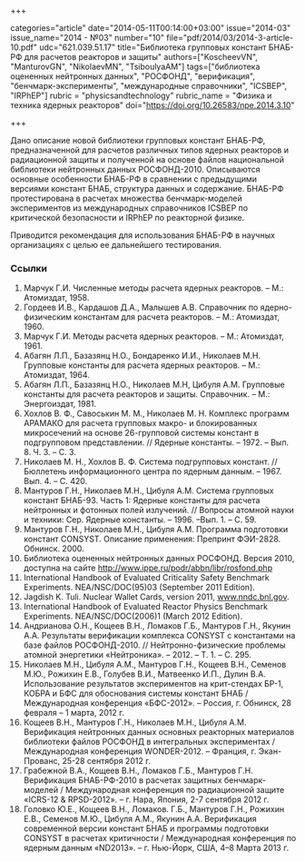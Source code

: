 +++

categories="article"
date="2014-05-11T00:14:00+03:00"
issue="2014-03"
issue_name="2014 - №03"
number="10"
file="pdf/2014/03/2014-3-article-10.pdf"
udc="621.039.51.17"
title="Библиотека групповых констант БНАБ-РФ для расчетов реакторов и защиты"
authors=["KoscheevVN", "ManturovGN", "NikolaevMN", "TsiboulyaAM"]
tags=["библиотека оцененных нейтронных данных", "РОСФОНД", "верификация", "бенчмарк-эксперименты", "международные справочники", "ICSBEP", "IRPhEP"]
rubric = "physicsandtechnology"
rubric_name = "Физика и техника ядерных реакторов"
doi="https://doi.org/10.26583/npe.2014.3.10"

+++

Дано описание новой библиотеки групповых констант БНАБ-РФ, предназначенной для расчетов различных типов ядерных реакторов и радиационной защиты и полученной на основе файлов национальной библиотеки нейтронных данных РОСФОНД-2010. Описываются основные особенности БНАБ-РФ в сравнении с предыдущими версиями констант БНАБ, структура данных и содержание. БНАБ-РФ протестирована в расчетах множества бенчмарк-моделей экспериментов из международных справочников ICSBEP по критической безопасности и IRPhEP по реакторной физике.

Приводится рекомендация для использования БНАБ-РФ в научных организациях с целью ее дальнейшего тестирования.

### Ссылки

1. Марчук Г.И. Численные методы расчета ядерных реакторов. – М.: Атомиздат, 1958.
2. Гордеев И.В., Кардашов Д.А., Малышев А.В. Справочник по ядерно-физическим константам для расчета реакторов. – М.: Атомиздат, 1960.
3. Марчук Г.И. Методы расчета ядерных реакторов. – М.: Атомиздат, 1961.
4. Абагян Л.П., Базазянц Н.О., Бондаренко И.И., Николаев М.Н. Групповые константы для расчета ядерных реакторов. – М.: Атомиздат, 1964.
5. Абагян Л.П., Базазянц Н.О., Николаев М.Н, Цибуля А.М. Групповые константы для расчета реакторов и защиты. Справочник. – М.: Энергоиздат, 1981.
6. Хохлов В. Ф., Савоськин М. М., Николаев М. Н. Комплекс программ АРАМАКО для расчета групповых макро- и блокированных микросечений на основе 26-групповой системы констант в подгрупповом представлении. // Ядерные константы. – 1972. – Вып. 8. Ч. 3. – С. 3.
7. Николаев М. Н., Хохлов В. Ф. Система подгрупповых констант. // Бюллетень информационного центра по ядерным данным. – 1967. Вып. 4. – С. 420.
8. Мантуров Г.Н., Николаев М.Н., Цибуля А.М. Система групповых констант БНАБ-93. Часть 1: Ядерные константы для расчета нейтронных и фотонных полей излучений. // Вопросы атомной науки и техники: Сер. Ядерные константы. – 1996. –Вып. 1. – С. 59.
9. Мантуров Г.Н., Николаев М.Н., Цибуля А.М. Программа подготовки констант CONSYST. Описание применения: Препринт ФЭИ-2828. Обнинск. 2000.
10. Библиотека оцененных нейтронных данных РОСФОНД. Версия 2010, доступна на сайте http://www.ippe.ru/podr/abbn/libr/rosfond.php
11. International Handbook of Evaluated Criticality Safety Benchmark Experiments. NEA/NSC/DOC(95)03 (September 2011 Edition).
12. Jagdish K. Tuli. Nuclear Wallet Cards, version 2011, www.nndc.bnl.gov.
13. International Handbook of Evaluated Reactor Physics Benchmark Experiments. NEA/NSC/DOC(2006)1 (March 2012 Edition).
14. Андрианова О.Н., Кощеев В.Н., Ломаков Г.Б., Мантуров Г.Н., Якунин А.А. Результаты верификации комплекса CONSYST с константами на базе файлов РОСФОНД-2010. // Нейтронно-физические проблемы атомной энергетики «Нейтроника». – 2012. – Т. 1. – С. 295.
15. Николаев М.Н., Цибуля А.М., Мантуров Г.Н., Кощеев В.Н., Семенов М.Ю., Рожихин Е.В., Голубев В.И., Матвеенко И.П., Дулин В.А. Использование результатов экспериментов на крит-стендах БР-1, КОБРА и БФС для обоснования системы констант БНАБ / Международная конференция «БФС-2012». – Россия, г. Обнинск, 28 февраля – 1 марта, 2012 г.
16. Кощеев В.Н., Мантуров Г.Н., Николаев М.Н., Цибуля А.М. Верификация нейтронных данных основных реакторных материалов библиотеки файлов РОСФОНД в интегральных экспериментах / Международная конференция WONDER-2012. – Франция, г. Экан-Прованс, 25-28 сентября 2012 г.
17. Грабежной В.А., Кощеев В.Н., Ломаков Г.Б., Мантуров Г.Н. Верификация БНАБ-РФ-2010 в расчетах защитных бенчмарк-моделей / Международная конференция по радиационной защите «ICRS-12 & RPSD-2012». – г. Нара, Япония, 2-7 сентября 2012 г.
18. Головко Ю.Е., Кощеев В.Н., Ломаков. Г.Б., Мантуров Г.Н., Рожихин Е.В., Семенов М.Ю., Цибуля А.М., Якунин А.А. Верификация современной версии констант БНАБ и программы подготовки CONSYST в расчетах критичности / Международная конференция по ядерным данным «ND2013». – г. Нью-Йорк, США, 4–8 Марта 2013 г.